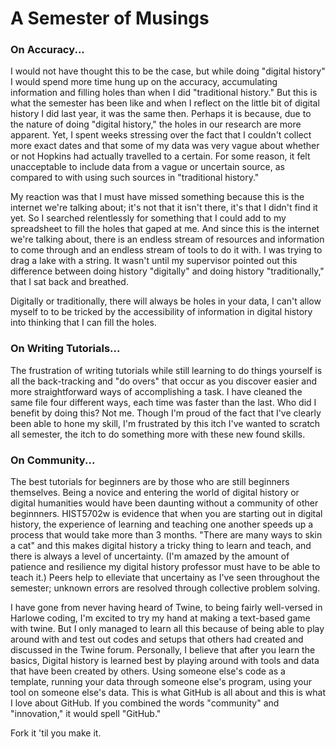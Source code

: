 # A Semester of Musings

### On Accuracy...

I would not have thought this to be the case, but while doing "digital history" I would spend more time hung up on the accuracy, accumulating information and filling holes than when I did "traditional history." But this is what the semester has been like and when I reflect on the little bit of digital history I did last year, it was the same then. Perhaps it is because, due to the nature of doing "digital history," the holes in our research are more apparent. Yet, I spent weeks stressing over the fact that I couldn't collect more exact dates and that some of my data was very vague about whether or not Hopkins had actually travelled to a certain. For some reason, it felt unacceptable to include data from a vague or uncertain source, as compared to with using such sources in "traditional history." 

My reaction was that I must have missed something because this is the internet we're talking about; it's not that it isn't there, it's that I didn't find it yet. So I searched relentlessly for something that I could add to my spreadsheet to fill the holes that gaped at me. And since this is the internet we're talking about, there is an endless stream of resources and information to come through and an endless stream of tools to do it with. I was trying to drag a lake with a string. It wasn't until my supervisor pointed out this difference between doing history "digitally" and doing history "traditionally," that I sat back and breathed. 

Digitally or traditionally, there will always be holes in your data, I can't allow myself to to be tricked by the accessibility of information in digital history into thinking that I can fill the holes.

### On Writing Tutorials...

The frustration of writing tutorials while still learning to do things yourself is all the back-tracking and "do overs" that occur as you discover easier and more straightforward ways of accomplishing a task. I have cleaned the same file four different ways, each time was faster than the last. Who did I benefit by doing this? Not me. Though I'm proud of the fact that I've clearly been able to hone my skill, I'm frustrated by this itch I've wanted to scratch all semester, the itch to do something more with these new found skills.

### On Community...

The best tutorials for beginners are by those who are still beginners themselves. Being a novice and entering the world of digital history or digital humanities would have been daunting without a community of other beginnners. HIST5702w is evidence that when you are starting out in digital history, the experience of learning and teaching one another speeds up a process that would take more than 3 months. "There are many ways to skin a cat" and this makes digital history a tricky thing to learn and teach, and there is always a level of uncertainty. (I'm amazed by the amount of patience and resilience my digital history professor must have to be able to teach it.) Peers help to elleviate that uncertainy as I've seen throughout the semester; unknown errors are resolved through collective problem solving.

I have gone from never having heard of Twine, to being fairly well-versed in Harlowe coding, I'm excited to try my hand at making a text-based game with twine. But I only managed to learn all this because of being able to play around with and test out codes and setups that others had created and discussed in the Twine forum. Personally, I believe that after you learn the basics, Digital history is learned best by playing around with tools and data that have been created by others. Using someone else's code as a template, running your data through someone else's program, using your tool on someone else's data. This is what GitHub is all about and this is what I love about GitHub. If you combined the words "community" and "innovation," it would spell "GitHub."

Fork it 'til you make it.
